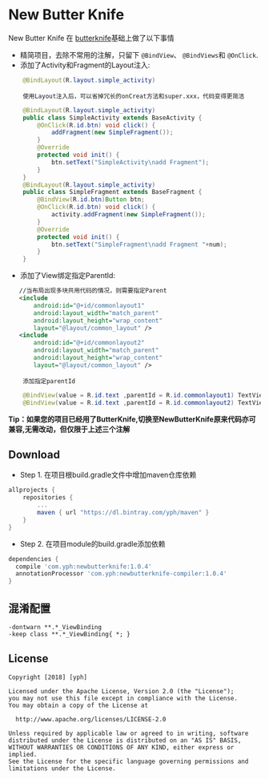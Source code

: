 New Butter Knife
============

 New Butter Knife 在 [butterknife](https://github.com/JakeWharton/butterknife)基础上做了以下事情

 * 精简项目，去除不常用的注解，只留下 `@BindView`、 `@BindViews`和 `@OnClick`.
 * 添加了Activity和Fragment的Layout注入:
 ```java
     @BindLayout(R.layout.simple_activity)
 ```
        使用Layout注入后，可以省掉冗长的onCreat方法和super.xxx，代码变得更简洁
 ```java
     @BindLayout(R.layout.simple_activity)
     public class SimpleActivity extends BaseActivity {
         @OnClick(R.id.btn) void click() {
             addFragment(new SimpleFragment());
         }
         @Override
         protected void init() {
             btn.setText("SimpleActivity\nadd Fragment");
         }
     }
     @BindLayout(R.layout.simple_activity)
     public class SimpleFragment extends BaseFragment {
         @BindView(R.id.btn)Button btn;
         @OnClick(R.id.btn) void click() {
             activity.addFragment(new SimpleFragment());
         }
         @Override
         protected void init() {
             btn.setText("SimpleFragment\nadd Fragment "+num);
         }
     }
 ```

 * 添加了View绑定指定ParentId:
  ```xml
     //当布局出现多块共用代码的情况，则需要指定Parent
     <include
         android:id="@+id/commonlayout1"
         android:layout_width="match_parent"
         android:layout_height="wrap_content"
         layout="@layout/common_layout" />
     <include
         android:id="@+id/commonlayout2"
         android:layout_width="match_parent"
         android:layout_height="wrap_content"
         layout="@layout/common_layout" />
 ```
        添加指定parentId
 ```java
     @BindView(value = R.id.text ,parentId = R.id.commonlayout1) TextView text1;
     @BindView(value = R.id.text ,parentId = R.id.commonlayout2) TextView text2;
 ```

__Tip：如果您的项目已经用了ButterKnife,切换至NewButterKnife原来代码亦可兼容,无需改动，但仅限于上述三个注解__

Download
--------
* Step 1. 在项目根build.gradle文件中增加maven仓库依赖
```groovy
allprojects {
    repositories {
        ...
        maven { url "https://dl.bintray.com/yph/maven" }
    }
}
```
* Step 2. 在项目module的build.gradle添加依赖
```groovy
dependencies {
  compile 'com.yph:newbutterknife:1.0.4'
  annotationProcessor 'com.yph:newbutterknife-compiler:1.0.4'
}
```
混淆配置
--------
```
-dontwarn **.*_ViewBinding
-keep class **.*_ViewBinding{ *; }
```

License
-------
    Copyright [2018] [yph]
 
    Licensed under the Apache License, Version 2.0 (the "License");
    you may not use this file except in compliance with the License.
    You may obtain a copy of the License at
 
      http://www.apache.org/licenses/LICENSE-2.0
 
    Unless required by applicable law or agreed to in writing, software
    distributed under the License is distributed on an "AS IS" BASIS,
    WITHOUT WARRANTIES OR CONDITIONS OF ANY KIND, either express or implied.
    See the License for the specific language governing permissions and
    limitations under the License.